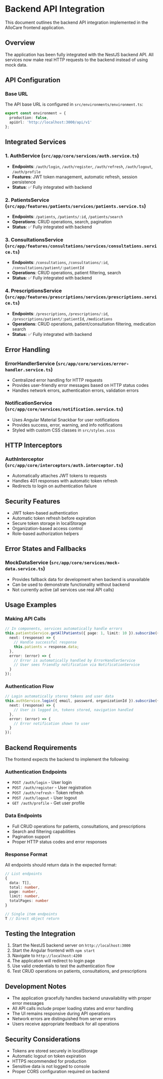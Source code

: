 # Backend API Integration

This document outlines the backend API integration implemented in the AlloCare frontend application.

## Overview

The application has been fully integrated with the NestJS backend API. All services now make real HTTP requests to the backend instead of using mock data.

## API Configuration

### Base URL
The API base URL is configured in `src/environments/environment.ts`:
```typescript
export const environment = {
  production: false,
  apiUrl: 'http://localhost:3000/api/v1'
};
```

## Integrated Services

### 1. AuthService (`src/app/core/services/auth.service.ts`)
- **Endpoints**: `/auth/login`, `/auth/register`, `/auth/refresh`, `/auth/logout`, `/auth/profile`
- **Features**: JWT token management, automatic refresh, session persistence
- **Status**: ✅ Fully integrated with backend

### 2. PatientsService (`src/app/features/patients/services/patients.service.ts`)
- **Endpoints**: `/patients`, `/patients/:id`, `/patients/search`
- **Operations**: CRUD operations, search, pagination
- **Status**: ✅ Fully integrated with backend

### 3. ConsultationsService (`src/app/features/consultations/services/consultations.service.ts`)
- **Endpoints**: `/consultations`, `/consultations/:id`, `/consultations/patient/:patientId`
- **Operations**: CRUD operations, patient filtering, search
- **Status**: ✅ Fully integrated with backend

### 4. PrescriptionsService (`src/app/features/prescriptions/services/prescriptions.service.ts`)
- **Endpoints**: `/prescriptions`, `/prescriptions/:id`, `/prescriptions/patient/:patientId`, `/medications`
- **Operations**: CRUD operations, patient/consultation filtering, medication search
- **Status**: ✅ Fully integrated with backend

## Error Handling

### ErrorHandlerService (`src/app/core/services/error-handler.service.ts`)
- Centralized error handling for HTTP requests
- Provides user-friendly error messages based on HTTP status codes
- Handles network errors, authentication errors, validation errors

### NotificationService (`src/app/core/services/notification.service.ts`)
- Uses Angular Material Snackbar for user notifications
- Provides success, error, warning, and info notifications
- Styled with custom CSS classes in `src/styles.scss`

## HTTP Interceptors

### AuthInterceptor (`src/app/core/interceptors/auth.interceptor.ts`)
- Automatically attaches JWT tokens to requests
- Handles 401 responses with automatic token refresh
- Redirects to login on authentication failure

## Security Features

- JWT token-based authentication
- Automatic token refresh before expiration
- Secure token storage in localStorage
- Organization-based access control
- Role-based authorization helpers

## Error States and Fallbacks

### MockDataService (`src/app/core/services/mock-data.service.ts`)
- Provides fallback data for development when backend is unavailable
- Can be used to demonstrate functionality without backend
- Not currently active (all services use real API calls)

## Usage Examples

### Making API Calls
```typescript
// In components, services automatically handle errors
this.patientsService.getAllPatients({ page: 1, limit: 10 }).subscribe({
  next: (response) => {
    // Handle successful response
    this.patients = response.data;
  },
  error: (error) => {
    // Error is automatically handled by ErrorHandlerService
    // User sees friendly notification via NotificationService
  }
});
```

### Authentication Flow
```typescript
// Login automatically stores tokens and user data
this.authService.login({ email, password, organizationId }).subscribe({
  next: (response) => {
    // User is logged in, tokens stored, navigation handled
  },
  error: (error) => {
    // Error notification shown to user
  }
});
```

## Backend Requirements

The frontend expects the backend to implement the following:

### Authentication Endpoints
- `POST /auth/login` - User login
- `POST /auth/register` - User registration
- `POST /auth/refresh` - Token refresh
- `POST /auth/logout` - User logout
- `GET /auth/profile` - Get user profile

### Data Endpoints
- Full CRUD operations for patients, consultations, and prescriptions
- Search and filtering capabilities
- Pagination support
- Proper HTTP status codes and error responses

### Response Format
All endpoints should return data in the expected format:
```typescript
// List endpoints
{
  data: T[],
  total: number,
  page: number,
  limit: number,
  totalPages: number
}

// Single item endpoints
T // Direct object return
```

## Testing the Integration

1. Start the NestJS backend server on `http://localhost:3000`
2. Start the Angular frontend with `npm start`
3. Navigate to `http://localhost:4200`
4. The application will redirect to login page
5. Use valid credentials to test the authentication flow
6. Test CRUD operations on patients, consultations, and prescriptions

## Development Notes

- The application gracefully handles backend unavailability with proper error messages
- All API calls include proper loading states and error handling
- The UI remains responsive during API operations
- Network errors are distinguished from server errors
- Users receive appropriate feedback for all operations

## Security Considerations

- Tokens are stored securely in localStorage
- Automatic logout on token expiration
- HTTPS recommended for production
- Sensitive data is not logged to console
- Proper CORS configuration required on backend